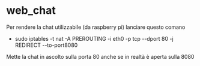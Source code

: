 # web_chat
Per rendere la chat utilizzabile (da raspberry pi) lanciare questo comano
- sudo iptables -t nat -A PREROUTING -i eth0 -p tcp --dport 80 -j REDIRECT --to-port8080

Mette la chat in ascolto sulla porta 80 anche se in realtà è aperta sulla 8080
